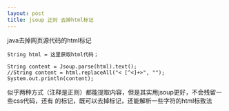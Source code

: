 ```yaml
---
layout: post
title: jsoup 正则 去掉html标记
---
```


java去掉网页源代码的html标记

    String html = 这里获取html代码；
        
    String content = Jsoup.parse(html).text();
    //String content = html.replaceAll("< [^<]+>", "");
    System.out.println(content);

似乎两种方式（注释是正则）都能提取内容，但是其实用jsoup更好，不会残留一些css代码，还有&nbsp;的标记，既可以去掉标记，还能解析一些字符的html标致法






